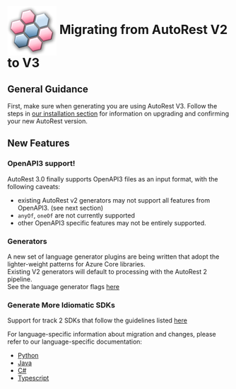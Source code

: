 # <img align="center" src="../images/logo.png"> Migrating from AutoRest V2 to V3

## General Guidance

First, make sure when generating you are using AutoRest V3. Follow the steps in [our installation section][install] for information on upgrading
and confirming your new AutoRest version.

## New Features

### OpenAPI3 support!

AutoRest 3.0 finally supports OpenAPI3 files as an input format, with the following caveats:

- existing AutoRest v2 generators may not support all features from OpenAPI3. (see next section)
- `anyOf`, `oneOf` are not currently supported
- other OpenAPI3 specific features may not be entirely supported.

### Generators

A new set of language generator plugins are being written that adopt the lighter-weight patterns for Azure Core libraries.<br>
Existing V2 generators will default to processing with the AutoRest 2 pipeline. <br>
See the language generator flags [here][language_flags]

### Generate More Idiomatic SDKs

Support for track 2 SDKs that follow the guidelines listed [here][guidelines]

For language-specific information about migration and changes, please refer to our language-specific documentation:

- [Python][python]
- [Java][java]
- [C#][csharp]
- [Typescript][typescript]

<!-- LINKS -->

[install]: https://github.com/Azure/autorest/blob/main/docs/install/readme.md
[language_flags]: https://github.com/Azure/autorest/blob/main/docs/generate/readme.md#language-flags
[guidelines]: https://azure.github.io/azure-sdk/general_introduction.html
[python]: https://github.com/Azure/autorest.python/tree/autorestv3/docs/migrate/readme.md
[java]: https://github.com/Azure/autorest.java/tree/v4/docs/migrate/readme.md
[csharp]: https://github.com/Azure/autorest.csharp/tree/feature/v3/docs/migrate/readme.md
[typescript]: https://github.com/Azure/autorest.typescript/tree/v6/docs/migrate/readme.md
